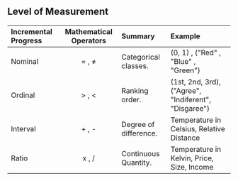 

## Level of Measurement
| Incremental Progress | Mathematical Operators | Summary | Example |
| :--- | :---: | :--- | :--- |
| Nominal  | = , ≠ | Categorical classes.  | (0, 1) , ("Red" , "Blue" , "Green")                  |
| Ordinal  | > , < | Ranking order.        | (1st, 2nd, 3rd), ("Agree", "Indiferent", "Disgaree") |
| Interval | + , - | Degree of difference. | Temperature in Celsius, Relative Distance            |
| Ratio    | x , / | Continuous Quantity.  | Temperature in Kelvin, Price, Size, Income           |
